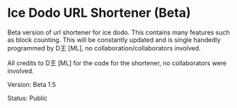 # Ice Dodo URL Shortener (Beta)
Beta version of url shortener for ice dodo. This contains many features such as block counting. This will be constantly updated and is single handedly programmed by D王 [ML], no collaboration/collaborators involved.


All credits to D王 [ML] for the code for the shortener, no collaborators were involved.


Version: Beta 1.5



Status: Public
